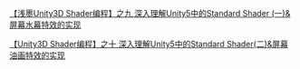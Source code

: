 [【浅墨Unity3D Shader编程】之九 深入理解Unity5中的Standard Shader (一)&屏幕水幕特效的实现](https://qianmo.blog.csdn.net/article/details/49556461)

[【Unity3D Shader编程】之十 深入理解Unity5中的Standard Shader(二)&屏幕油画特效的实现](https://qianmo.blog.csdn.net/article/details/49719247)